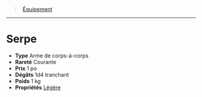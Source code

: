 ﻿---
!EquipmentItem
Type: Arme de corps-à-corps
Price: 1 po
Weight: 1 kg
Rarity: Courante
Damages: 1d4 tranchant
Properties: '[Légère](hd_weapons_legere.md)'
Id: equipment_hd.md#serpe
ParentLink: equipment_hd.md#Équipement
Name: Serpe
ParentName: Équipement
NameLevel: 1
Attributes: {}
AttributesDictionary: >+
  {}

---
> [Équipement](hd_equipment.md)

---

# Serpe

- **Type** Arme de corps-à-corps
- **Rareté** Courante
- **Prix** 1 po
- **Dégâts** 1d4 tranchant
- **Poids** 1 kg
- **Propriétés** [Légère](hd_weapons_legere.md)

